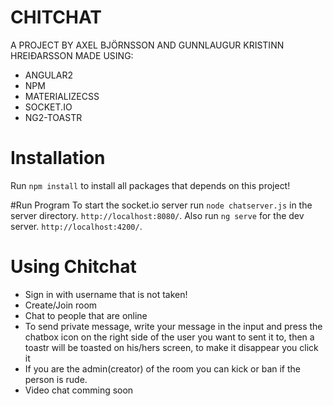 # CHITCHAT
A PROJECT BY AXEL BJÖRNSSON AND GUNNLAUGUR KRISTINN HREIÐARSSON
MADE USING:
- ANGULAR2
- NPM
- MATERIALIZECSS
- SOCKET.IO 
- NG2-TOASTR

# Installation
Run `npm install` to install all packages that depends on this project!

#Run Program
To start the socket.io server run `node chatserver.js` in the server directory. `http://localhost:8080/`.
Also run `ng serve` for the dev server. `http://localhost:4200/`.

# Using Chitchat 
- Sign in with username that is not taken!
- Create/Join room
- Chat to people that are online
- To send private message, write your message in the input and press the chatbox icon on the right side of the user you want to sent it to,
  then a toastr will be toasted on his/hers screen, to make it disappear you click it
- If you are the admin(creator) of the room you can kick or ban if the person is rude.
- Video chat comming soon
